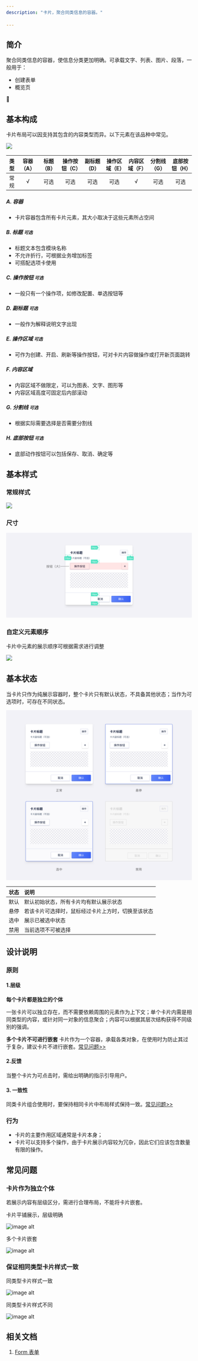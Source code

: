 ```yaml
---
description: "卡片，聚合同类信息的容器。"

---
```


<!--副标题具体写法见源代码模式-->



## 简介

聚合同类信息的容器，使信息分类更加明确。可承载文字、列表、图片、段落，一般用于：

- 创建表单
- 概览页



## 基本构成



卡片布局可以因支持其包含的内容类型而异。以下元素在该品种中常见。

![](../../../images/Card/构成.png)

| 类型 | 容器（A） | 标题（B） | 操作按钮（C） | 副标题（D） | 操作区域（E） | 内容区域（F） | 分割线（G） | 底部按钮（H） |
| :--: | :-------: | :-------: | :-----------: | :---------: | :-----------: | :-----------: | :---------: | :-----------: |
| 常规 |     √     |   可选    |     可选      |    可选     |     可选      |       √       |    可选     |     可选      |



##### A. 容器 

- 卡片容器包含所有卡片元素，其大小取决于这些元素所占空间


##### B. 标题 `可选`

- 标题文本包含模块名称
- 不允许折行，可根据业务增加标签
- 可搭配选项卡使用

##### C. 操作按钮 `可选`

- 一般只有一个操作项，如修改配置、单选按钮等


##### D. 副标题 `可选`

- 一般作为解释说明文字出现

##### E. 操作区域 `可选`

- 可作为创建、开启、刷新等操作按钮，可对卡片内容做操作或打开新页面跳转

##### F. 内容区域

- 内容区域不做限定，可以为图表、文字、图形等
- 内容区域高度可固定后内部滚动

##### G. 分割线 `可选`

- 根据实际需要选择是否需要分割线

##### H. 底部按钮 `可选`

- 底部动作按钮可以包括保存、取消、确定等



## 基本样式

### 常规样式

![](../../../images/Card/常规样式.png)

### 尺寸

![](../../../images/Card/尺寸.png)

### 自定义元素顺序

卡片中元素的展示顺序可根据需求进行调整

![](../../../images/Card/自定义元素顺序.png)



## 基本状态

当卡片只作为纯展示容器时，整个卡片只有默认状态，不具备其他状态；当作为可选项时，可存在不同状态。

![](../../../images/Card/基本状态.png)

| 状态 | 说明                                               |
| :--- | :------------------------------------------------- |
| 默认 | 默认初始状态，所有卡片均有默认展示状态             |
| 悬停 | 若该卡片可选择时，鼠标经过卡片上方时，切换至该状态 |
| 选中 | 展示已被选中状态                                   |
| 禁用 | 当前选项不可被选择                                 |



## 设计说明

### 原则

#### 1.层级

**每个卡片都是独立的个体**

一张卡片可以独立存在，而不需要依赖周围的元素作为上下文；单个卡片内需是相同类型的内容，或针对同一对象的信息聚合；内容可以根据其层次结构获得不同级别的强调。

**多个卡片不可进行嵌套**
卡片作为一个容器，承载各类对象，在使用时为防止其过于复杂，建议卡片不进行嵌套。[常见问题>>](/component/Card/#%E5%8D%A1%E7%89%87%E4%BD%9C%E4%B8%BA%E7%8B%AC%E7%AB%8B%E4%B8%AA%E4%BD%93)

#### 2.反馈

当整个卡片为可点击时，需给出明确的指示引导用户。

#### 3. 一致性

同类卡片组合使用时，要保持相同卡片中布局样式保持一致。[常见问题>>](/component/Card/#%E4%BF%9D%E8%AF%81%E7%9B%B8%E5%90%8C%E7%B1%BB%E5%9E%8B%E5%8D%A1%E7%89%87%E6%A0%B7%E5%BC%8F%E4%B8%80%E8%87%B4)



### 行为

- 卡片的主要作用区域通常是卡片本身；
- 卡片可以支持多个操作，由于卡片展示内容较为冗杂，因此它们应该包含数量有限的操作。



##  常见问题

### 卡片作为独立个体

若展示内容有层级区分，需进行合理布局，不能将卡片嵌套。

<div class="u-md-flex-without-bg">
   <div class="u-md-mr24">
      <p><i class="u-md-suggested"></i>卡片平铺展示，层级明确</p>
      <img src="../../../images/Card/⭕️平铺布局.png" alt="image alt" title="desc" />
   </div>
   <div>
      <p><i class="u-md-not-suggested"></i>多个卡片嵌套</p>
      <img src="../../../images/Card/❌嵌套.png" alt="image alt" title="desc" />
   </div>
</div>




### 保证相同类型卡片样式一致

<div class="u-md-flex-without-bg">
   <div class="u-md-mr24">
      <p><i class="u-md-suggested"></i>同类型卡片样式一致</p>
      <img src="../../../images/Card/⭕️样式一致.png" alt="image alt" title="desc" />
   </div>
   <div>
      <p><i class="u-md-not-suggested"></i>同类型卡片样式不同</p>
      <img src="../../../images/Card/❌样式不同.png" alt="image alt" title="desc" />
   </div>
</div>



<!--

## 主题

| 内容 | 值           | 默认值  |
| :--- | :----------- | :------ |
| icon | icon/nothing | nothing |
| icon | icon/nothing | nothing |

-->

## 相关文档

1. [Form 表单](/component/Form/)



